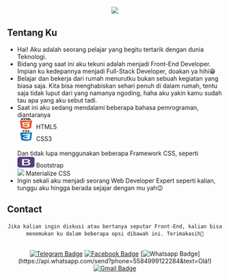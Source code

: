 

<p align="center">
   <img src="https://scontent.fbdo6-2.fna.fbcdn.net/v/t1.0-9/fr/cp0/e15/q65/86263798_212413423489228_5146833901217382400_n.jpg?_nc_cat=104&_nc_sid=7aed08&efg=eyJpIjoidCJ9&_nc_eui2=AeHlH6GrgXSuy9iSoghAWIi9ZbcBJGTmFIxltwEkZOYUjOUA9-xrpMpSz-CrVRV6ifMWu2iY68f3oMgLHA8chx49&_nc_ohc=ieRftqOk7UYAX_d5H3q&_nc_ht=scontent.fbdo6-2.fna&tp=14&oh=2e7aec0f5ee34b96dacf337f3c458ea1&oe=5F35E86C" width="450px">
</p>

## Tentang Ku

<p align="justify">
   
   <ul>
    <li>Hai! Aku adalah seorang pelajar yang begitu tertarik dengan dunia Teknologi.<br></li>
    <li>Bidang yang saat ini aku tekuni adalah menjadi Front-End Developer. Impian ku kedepannya menjadi Full-Stack Developer, doakan ya hihi😁<br></li>
    <li>Belajar dan bekerja dari rumah menurutku bukan sebuah kegiatan yang biasa saja. Kita bisa menghabiskan sehari penuh di dalam rumah, tentu saja tidak luput dari yang namanya ngoding, haha aku yakin kamu sudah tau apa yang aku sebut tadi.<br></li>
    <li>Saat ini aku sedang mendalami beberapa bahasa pemrograman, diantaranya<br>   <code><img height="25" width="40" src="https://raw.githubusercontent.com/github/explore/80688e429a7d4ef2fca1e82350fe8e3517d3494d/topics/html/html.png"></code> HTML5<br>   <code><img height="25" width="40" src="https://raw.githubusercontent.com/github/explore/80688e429a7d4ef2fca1e82350fe8e3517d3494d/topics/css/css.png"></code> CSS3<br><br> Dan tidak lupa menggunakan beberapa Framework CSS, seperti<br>   <code><img height="25" width="40" src="https://raw.githubusercontent.com/github/explore/80688e429a7d4ef2fca1e82350fe8e3517d3494d/topics/bootstrap/bootstrap.png"></code> Bootstrap<br>   <code><img height="20" src="https://seeklogo.com/images/M/materialize-logo-0FCAD8A6F8-seeklogo.com.png"></code> Materialize CSS<br></li>
    <li>Ingin sekali aku menjadi seorang Web Developer Expert seperti kalian, tunggu aku hingga berada sejajar dengan mu yah😉<br></li>
     </ul>
</p>

## Contact


<div align="center">
   
```Jika kalian ingin diskusi atau bertanya seputar Front-End, kalian bisa menemukan ku dalam beberapa opsi dibawah ini. Terimakasih🙂```<br><br>

[![Telegram Badge](https://img.shields.io/badge/-Telegram-1ca0f1?style=flat-square&logo=telegram&logoColor=white&link=https://t.me/WEYTMM)](https://t.me/WEYTMM)
[![Facebook Badge](https://img.shields.io/badge/-Facebook-1ca0f1?style=flat-square&labelColor=1ca0f1&logo=facebook&logoColor=white&link=https://fb.me/WEYT.MM)](https://fb.me/WEYT.MM)
[![Whatsapp Badge](https://img.shields.io/badge/-Whatsapp-4CA143?style=flat-square&labelColor=4CA143&logo=whatsapp&logoColor=white&link=https://api.whatsapp.com/send?phone=5584999122284&text=Olá!)](https://api.whatsapp.com/send?phone=5584999122284&text=Olá!)
[![Gmail Badge](https://img.shields.io/badge/-Gmail-c14438?style=flat-square&logo=Gmail&logoColor=white&link=mailto:weytmm@gmail.com)](mailto:weytmm@gmail.com)
 </div>

<!--
**WEYTMM/WEYTMM** is a ✨ _special_ ✨ repository because its `README.md` (this file) appears on your GitHub profile.

Here are some ideas to get you started:

- 🔭 I’m currently working on ...
- 🌱 I’m currently learning ...
- 👯 I’m looking to collaborate on ...
- 🤔 I’m looking for help with ...
- 💬 Ask me about ...
- 📫 How to reach me: ...
- 😄 Pronouns: ...
- ⚡ Fun fact: ...
-->
